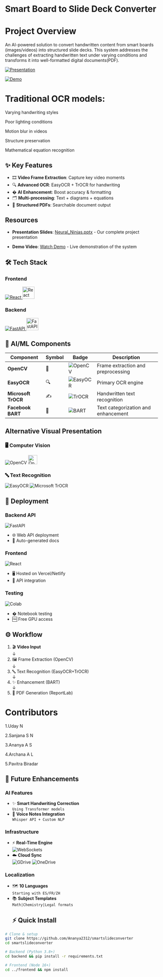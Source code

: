 #  Smart Board to Slide Deck Converter
# Project Overview

An AI-powered solution to convert handwritten content from smart boards (images/videos) into structured slide decks. This system addresses the challenges of extracting handwritten text under varying conditions and transforms it into well-formatted digital documents(PDF).

[![Presentation](https://img.shields.io/badge/View-Presentation-FF5722?style=for-the-badge&logo=adobe-acrobat-reader&logoColor=white)](https://docs.google.com/presentation/d/1IcPPLynenFyypGG41a6aduPObdpG1rCB/edit?usp=sharing&ouid=107016641315213345291&rtpof=true&sd=true)

[![Demo](https://img.shields.io/badge/Watch-Demo-FF0000?style=for-the-badge&logo=youtube&logoColor=white)](https://drive.google.com/file/d/1InaBE2eqVDYx2xfHRz2M20sWVeFG6DVl/view?usp=sharing)
# Traditional OCR models:
Varying handwriting styles

Poor lighting conditions

Motion blur in videos

Structure preservation

Mathematical equation recognition
## ✨ Key Features
- 🎞️ **Video Frame Extraction**: Capture key video moments
- 🔍 **Advanced OCR**: EasyOCR + TrOCR for handwriting
- � **AI Enhancement**: Boost accuracy & formatting
- 🗂️ **Multi-processing**: Text + diagrams + equations
- 📄 **Structured PDFs**: Searchable document output
## Resources
- **Presentation Slides**: [Neural_Ninjas.pptx](https://docs.google.com/presentation/d/1IcPPLynenFyypGG41a6aduPObdpG1rCB/edit?usp=sharing&ouid=107016641315213345291&rtpof=true&sd=true
) - Our complete project presentation

- **Demo Video**: [Watch Demo](https://drive.google.com/file/d/1InaBE2eqVDYx2xfHRz2M20sWVeFG6DVl/view?usp=drive_link) - Live demonstration of the system
## 🛠️ Tech Stack

### Frontend
<p align="left">
  <a href="https://reactjs.org/" target="_blank" rel="noreferrer">
    <img src="https://img.shields.io/badge/-React-61DAFB?style=for-the-badge&logo=react&logoColor=white" alt="React">
    <img src="https://img.icons8.com/office/40/000000/react.png" alt="React" width="40" height="40"/>
  </a>
</p>

### Backend
<p align="left">
  <a href="https://fastapi.tiangolo.com/" target="_blank" rel="noreferrer">
    <img src="https://img.shields.io/badge/-FastAPI-009688?style=for-the-badge&logo=fastapi&logoColor=white" alt="FastAPI">
    <img src="https://fastapi.tiangolo.com/img/logo-margin/logo-teal.png" alt="FastAPI" width="40" height="40"/>
  </a>
</p>

## 🤖 AI/ML Components

| Component | Symbol | Badge | Description |
|-----------|--------|-------|-------------|
| **OpenCV** | 📸 | ![OpenCV](https://img.shields.io/badge/OpenCV-5C3EE8?style=flat&logo=opencv&logoColor=white) | Frame extraction and preprocessing |
| **EasyOCR** | 🔍 | ![EasyOCR](https://img.shields.io/badge/EasyOCR-00B0FF?style=flat&logo=python&logoColor=white) | Primary OCR engine |
| **Microsoft TrOCR** | ✍️ | ![TrOCR](https://img.shields.io/badge/TrOCR-0078D4?style=flat&logo=microsoft&logoColor=white) | Handwritten text recognition |
| **Facebook BART** | 📖 | ![BART](https://img.shields.io/badge/BART-4267B2?style=flat&logo=facebook&logoColor=white) | Text categorization and enhancement |

## Alternative Visual Presentation

### 🖥️ Computer Vision
<p align="left">
  <img src="https://img.shields.io/badge/OpenCV-5C3EE8?logo=opencv&logoColor=white" alt="OpenCV" title="Frame extraction">
  <img src="https://img.icons8.com/color/48/000000/opencv.png" width="30" alt="OpenCV">
</p>

### 🔤 Text Recognition
<p align="left">
  <img src="https://img.shields.io/badge/EasyOCR-00B0FF?logo=python&logoColor=white" alt="EasyOCR">
  <img src="https://img.shields.io/badge/TrOCR-0078D4?logo=microsoft&logoColor=white" alt="Microsoft TrOCR">
</p>

## 🚀 Deployment

### Backend API
![FastAPI](https://img.shields.io/badge/FastAPI-009688?logo=fastapi&logoColor=white)  
- 🌐 Web API deployment
- 📡 Auto-generated docs

### Frontend
![React](https://img.shields.io/badge/React-61DAFB?logo=react&logoColor=white)  
- 🖥️ Hosted on Vercel/Netlify
- 🔗 API integration

### Testing
![Colab](https://img.shields.io/badge/Colab-F9AB00?logo=google-colab&logoColor=white)  
- � Notebook testing
- 🆓 Free GPU access

## ⚙️ Workflow
1. 🎬 **Video Input**  
   ↓  
2. 🖼️ Frame Extraction (OpenCV)  
   ↓  
3. 🔤 Text Recognition (EasyOCR+TrOCR)  
   ↓  
4. ✨ Enhancement (BART)  
   ↓  
5. 📑 PDF Generation (ReportLab)

# Contributors
1.Uday N

2.Sanjana S N

3.Ananya A S

4.Archana A L

5.Pavitra Biradar

## 🚀 Future Enhancements

### AI Features
- ✨ **Smart Handwriting Correction**  
  `Using Transformer models`
- 🎤 **Voice Notes Integration**  
  `Whisper API + Custom NLP`

### Infrastructure
- ⚡ **Real-Time Engine**  
  ![WebSockets](https://img.shields.io/badge/-WebSockets-yellow)
- ☁️ **Cloud Sync**  
  ![GDrive](https://img.shields.io/badge/-Google_Drive-blue) ![OneDrive](https://img.shields.io/badge/-OneDrive-blue)

### Localization
- 🗺️ **10 Languages**  
  `Starting with ES/FR/ZH`
- 📚 **Subject Templates**  
  `Math|Chemistry|Legal formats`
  ## ⚡ Quick Install

```bash
# Clone & setup
git clone https://github.com/Ananya2312/smartslideconverter
cd smartslideconverter

# Backend (Python 3.8+)
cd backend && pip install -r requirements.txt

# Frontend (Node 16+)
cd ../frontend && npm install
